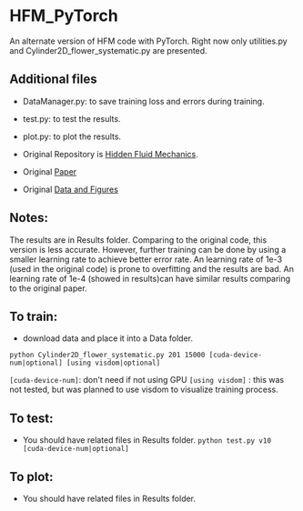 # HFM_PyTorch
An alternate version of HFM code with PyTorch. 
Right now only utilities.py and Cylinder2D_flower_systematic.py are presented.
## Additional files
- DataManager.py: to save training loss and errors during training.
- test.py: to test the results. 
- plot.py: to plot the results.

- Original Repository is [Hidden Fluid Mechanics](https://github.com/maziarraissi/HFM).
- Original [Paper](https://science.sciencemag.org/content/367/6481/1026.abstract)
- Original [Data and Figures](https://bit.ly/2NRB65U)

## Notes: 
The results are in Results folder. Comparing to the original code, this version is less accurate. 
However, further training can be done by using a smaller learning rate to achieve better error rate. 
An learning rate of 1e-3 (used in the original code) is prone to overfitting and the results are bad. 
An learning rate of 1e-4 (showed in results)can have similar results comparing to the original paper.

## To train:
- download data and place it into a Data folder.

```python Cylinder2D_flower_systematic.py 201 15000 [cuda-device-num|optional] [using visdom|optional]```

```[cuda-device-num]```: don't need if not using GPU
```[using visdom]``` : this was not tested, but was planned to use visdom to visualize training process.
## To test:
- You should have related files in Results folder.
```python test.py v10 [cuda-device-num|optional]```

## To plot: 
- You should have related files in Results folder.
```python plot.py v10
